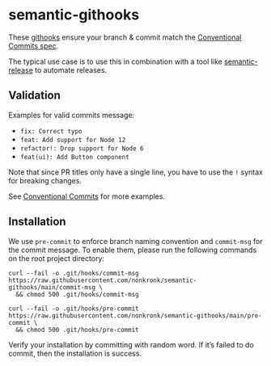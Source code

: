 # semantic-githooks

These [githooks](https://git-scm.com/docs/githooks) ensure your branch & commit match the [Conventional Commits spec](https://www.conventionalcommits.org/).

The typical use case is to use this in combination with a tool like [semantic-release](https://github.com/semantic-release/semantic-release) to automate releases.

## Validation

Examples for valid commits message:
- `fix: Correct typo`
- `feat: Add support for Node 12`
- `refactor!: Drop support for Node 6`
- `feat(ui): Add Button component`

Note that since PR titles only have a single line, you have to use the `!` syntax for breaking changes.

See [Conventional Commits](https://www.conventionalcommits.org/) for more examples.

## Installation

We use `pre-commit` to enforce branch naming convention and `commit-msg` for the commit message. To enable them, please run the following commands on the root project directory:

```
curl --fail -o .git/hooks/commit-msg https://raw.githubusercontent.com/nonkronk/semantic-githooks/main/commit-msg \
  && chmod 500 .git/hooks/commit-msg

curl --fail -o .git/hooks/pre-commit https://raw.githubusercontent.com/nonkronk/semantic-githooks/main/pre-commit \
  && chmod 500 .git/hooks/pre-commit
```

Verify your installation by committing with random word. If it’s failed to do commit, then the installation is success.
